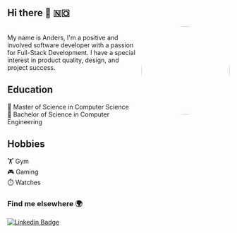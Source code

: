 ## Hi there 👋 🇳🇴
<img align="right" src="https://user-images.githubusercontent.com/31239471/115021641-80fc7100-9ebc-11eb-903c-5bec3ca270bf.gif" height="200" style="border-radius: 50%"/>\
My name is Anders, I'm a positive and involved software developer with a passion for Full-Stack Development. I have a special interest in product quality, design, and project success.

## Education
🏫 Master of Science in Computer Science\
🏫 Bachelor of Science in Computer Engineering

## Hobbies
🏋️ Gym\
🎮 Gaming\
⏱️ Watches


### Find me elsewhere 🌍
[![Linkedin Badge](https://img.shields.io/badge/-LinkedIn-blue?style=flat-square&logo=Linkedin&logoColor=white&link=https://www.linkedin.com/in/anders-mæhlum-halvorsen-653803130/)](https://www.linkedin.com/in/anders-mæhlum-halvorsen-653803130/)
